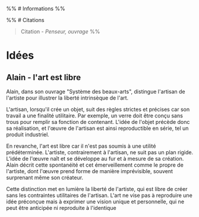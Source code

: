 %% # Informations %%

%% # Citations

> Citation - _Penseur, ouvrage_
> %%

# Idées

## Alain - l'art est libre

Alain, dans son ouvrage "Système des beaux-arts", distingue l'artisan de l'artiste pour illustrer la liberté intrinsèque de l'art.

L'artisan, lorsqu'il crée un objet, suit des règles strictes et précises car son travail a une finalité utilitaire. Par exemple, un verre doit être conçu sans trous pour remplir sa fonction de contenant. L'idée de l'objet précède donc sa réalisation, et l'œuvre de l'artisan est ainsi reproductible en série, tel un produit industriel.

En revanche, l'art est libre car il n'est pas soumis à une utilité prédéterminée. L'artiste, contrairement à l'artisan, ne suit pas un plan rigide. L'idée de l'œuvre naît et se développe au fur et à mesure de sa création. Alain décrit cette spontanéité et cet émerveillement comme le propre de l'artiste, dont l'œuvre prend forme de manière imprévisible, souvent surprenant même son créateur​.

Cette distinction met en lumière la liberté de l'artiste, qui est libre de créer sans les contraintes utilitaires de l'artisan. L'art ne vise pas à reproduire une idée préconçue mais à exprimer une vision unique et personnelle, qui ne peut être anticipée ni reproduite à l'identique​
